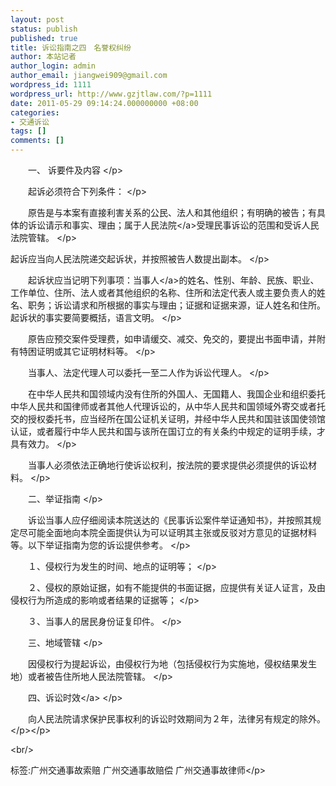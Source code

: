 ```yaml
---
layout: post
status: publish
published: true
title: 诉讼指南之四　名誉权纠纷
author: 本站记者
author_login: admin
author_email: jiangwei909@gmail.com
wordpress_id: 1111
wordpress_url: http://www.gzjtlaw.com/?p=1111
date: 2011-05-29 09:14:24.000000000 +08:00
categories:
- 交通诉讼
tags: []
comments: []
---
```

<p><p>　　一、 诉要件及内容 <&#47;p><p>　　起诉必须符合下列条件： <&#47;p><p>　　原告是与本案有直接利害关系的公民、法人和其他组织；有明确的被告；有具体的诉讼请示和事实、理由；属于<a>人民法院<&#47;a>受理民事诉讼的范围和受诉人民法院管辖。 <&#47;p><p>起诉应当向人民法院递交起诉状，并按照被告人数提出副本。 <&#47;p><p>　　起诉状应当记明下列事项：<a>当事人<&#47;a>的姓名、性别、年龄、民族、职业、工作单位、住所、法人或者其他组织的名称、住所和法定代表人或主要负责人的姓名、职务；诉讼请求和所根据的事实与理由；证据和证据来源，证人姓名和住所。起诉状的事实要简要概括，语言文明。 <&#47;p><p>　　原告应预交案件受理费，如申请缓交、减交、免交的，要提出书面申请，并附有特困证明或其它证明材料等。 <&#47;p><p>　　当事人、法定代理人可以委托一至二人作为诉讼代理人。 <&#47;p><p>　　在中华人民共和国领域内没有住所的外国人、无国籍人、我国企业和组织委托中华人民共和国律师或者其他人代理诉讼的，从中华人民共和国领域外寄交或者托交的授权委托书，应当经所在国公证机关证明，并经中华人民共和国驻该国使领馆认证，或者履行中华人民共和国与该所在国订立的有关条约中规定的证明手续，才具有效力。 <&#47;p><p>　　当事人必须依法正确地行使诉讼权利，按法院的要求提供必须提供的诉讼材料。 <&#47;p><p>　　二、举证指南 <&#47;p><p>　　诉讼当事人应仔细阅读本院送达的《民事诉讼案件举证通知书》，并按照其规定尽可能全面地向本院全面提供认为可以证明其主张或反驳对方意见的证据材料等。以下举证指南为您的诉讼提供参考。 <&#47;p><p>　　１、侵权行为发生的时间、地点的证明等； <&#47;p><p>　　２、侵权的原始证据，如有不能提供的书面证据，应提供有关证人证言，及由侵权行为所造成的影响或者结果的证据等； <&#47;p><p>　　３、当事人的居民身份证复印件。 <&#47;p><p>　　三、地域管辖 <&#47;p><p>　　因侵权行为提起诉讼，由侵权行为地（包括侵权行为实施地，侵权结果发生地）或者被告住所地人民法院管辖。 <&#47;p><p>　　四、<a>诉讼时效<&#47;a> <&#47;p><p>　　向人民法院请求保护民事权利的诉讼时效期间为２年，法律另有规定的除外。 <&#47;p><&#47;p><br&#47;><p>标签:广州交通事故索赔 广州交通事故赔偿 广州交通事故律师<&#47;p>
